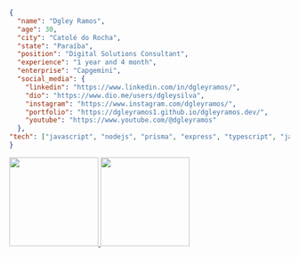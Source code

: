 ```json
{
  "name": "Dgley Ramos",
  "age": 30,
  "city": "Catolé do Rocha",
  "state": "Paraíba",
  "position": "Digital Solutions Consultant",
  "experience": "1 year and 4 month",
  "enterprise": "Capgemini",
  "social_media": {
    "linkedin": "https://www.linkedin.com/in/dgleyramos/",
    "dio": "https://www.dio.me/users/dgleysilva",
    "instagram": "https://www.instagram.com/dgleyramos/",
    "portfolio": "https://dgleyramos1.github.io/dgleyramos.dev/",
    "youtube": "https://www.youtube.com/@dgleyramos"
  },
"tech": ["javascript", "nodejs", "prisma", "express", "typescript", "java", "javaFX", "springboot", "angular", "react", "servicenow", "html", "css", "postgresql"]
}
```

<div style="display: inline">
  <a href="https://github.com/dgleyramos1">
  <img height="160em" src="https://github-readme-stats.vercel.app/api?username=dgleyramos1&show_icons=true&theme=chartreuse-dark&include_all_commits=true&count_private=true"/>
  <img height="160em" src="https://github-readme-stats.vercel.app/api/top-langs/?username=dgleyramos1&layout=compact&langs_count=16&theme=chartreuse-dark"/>
<div>
